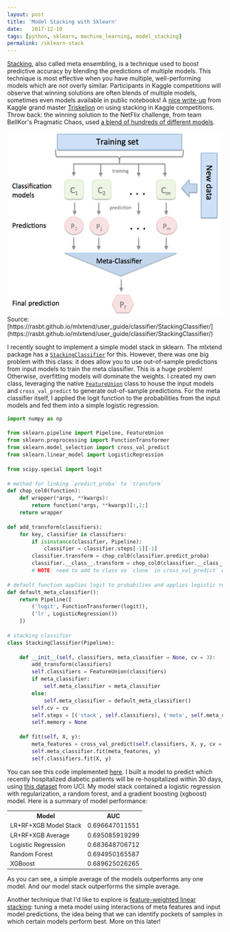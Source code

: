 ```yaml
---
layout: post
title: 'Model Stacking with Sklearn'
date:   2017-12-10
tags: [python, sklearn, machine_learning, model_stacking]
permalink: /sklearn-stack
---
```


[Stacking](https://rd.springer.com/content/pdf/10.1007%2FBF00117832.pdf), also called meta ensembling, is a technique used to boost predictive accuracy by blending the predictions of multiple models.  This technique is most effective when you have multiple, well-performing models which are _not_ overly similar.  Participants in Kaggle competitions will observe that winning solutions are often blends of multiple models, sometimes even models available in public notebooks!  A [nice write-up](https://mlwave.com/kaggle-ensembling-guide/) from Kaggle grand master [Triskelion](https://www.kaggle.com/triskelion) on using stacking in Kaggle competitions.  Throw back: the winning solution to the NetFlix challenge, from team BellKor's Pragmatic Chaos, used [a blend of hundreds of different models](https://www.netflixprize.com/assets/GrandPrize2009_BPC_BigChaos.pdf).

<img src="/assets/img/stacking.png" style="display:block; margin-left:auto; margin-right:auto;">
Source: [https://rasbt.github.io/mlxtend/user_guide/classifier/StackingClassifier/](https://rasbt.github.io/mlxtend/user_guide/classifier/StackingClassifier/)

I recently sought to implement a simple model stack in sklearn.  The mlxtend package has a [`StackingClassifier`](https://rasbt.github.io/mlxtend/user_guide/classifier/StackingClassifier/) for this.  However, there was one big problem with this class: it does allow you to use out-of-sample predictions from input models to train the meta classifier.  This is a huge problem!  Otherwise, overfitting models will dominate the weights.  I created my own class, leveraging the native [`FeatureUnion`](http://scikit-learn.org/stable/modules/generated/sklearn.pipeline.FeatureUnion.html) class to house the input models and `cross_val_predict` to generate out-of-sample predictions.  For the meta classifier itself, I applied the logit function to the probabilities from the input models and fed them into a simple logistic regression.

``` python
import numpy as np

from sklearn.pipeline import Pipeline, FeatureUnion
from sklearn.preprocessing import FunctionTransformer
from sklearn.model_selection import cross_val_predict
from sklearn.linear_model import LogisticRegression

from scipy.special import logit

# method for linking `predict_proba` to `transform`
def chop_col0(function):
    def wrapper(*args, **kwargs):
        return function(*args, **kwargs)[:,1:]
    return wrapper

def add_transform(classifiers):
    for key, classifier in classifiers:
        if isinstance(classifier, Pipeline):
            classifier = classifier.steps[-1][-1]
        classifier.transform = chop_col0(classifier.predict_proba)
        classifier.__class__.transform = chop_col0(classifier.__class__.predict_proba)
        # NOTE: need to add to class so `clone` in cross_val_predict` works

# default function applies logit to probabilies and applies logistic regression
def default_meta_classifier():
    return Pipeline([
        ('logit', FunctionTransformer(logit)),
        ('lr', LogisticRegression())
    ])

# stacking classifier
class StackingClassifier(Pipeline):

    def __init__(self, classifiers, meta_classifier = None, cv = 3):
        add_transform(classifiers)
        self.classifiers = FeatureUnion(classifiers)
        if meta_classifier:
            self.meta_classifier = meta_classifier
        else:
            self.meta_classifier = default_meta_classifier()
        self.cv = cv
        self.steps = [('stack', self.classifiers), ('meta', self.meta_classifier)]
        self.memory = None

    def fit(self, X, y):
        meta_features = cross_val_predict(self.classifiers, X, y, cv = self.cv, method = "transform")
        self.meta_classifier.fit(meta_features, y)
        self.classifiers.fit(X, y)
```

You can see this code implemented [here](https://github.com/donaldrauscher/hospital-readmissions).  I built a model to predict which recently hospitalized diabetic patients will be re-hospitalized within 30 days, using [this dataset](https://archive.ics.uci.edu/ml/datasets/diabetes+130-us+hospitals+for+years+1999-2008) from UCI.  My model stack contained a logistic regression with regularization, a random forest, and a gradient boosting (xgboost) model.  Here is a summary of model performance:

<table class="pretty">
<tr><th>Model</th><th>AUC</th></tr>
<tr><td>LR+RF+XGB Model Stack</td><td>0.696647011551</td></tr>
<tr><td>LR+RF+XGB Average</td><td>0.695085919299</td></tr>
<tr><td>Logistic Regression</td><td>0.683648706712</td></tr>
<tr><td>Random Forest</td><td>0.694950165587</td></tr>
<tr><td>XGBoost</td><td>0.689625026265</td></tr>
</table>

As you can see, a simple average of the models outperforms any one model.  And our model stack outperforms the simple average.

Another technique that I'd like to explore is [feature-weighted linear stacking](https://arxiv.org/pdf/0911.0460.pdf): tuning a meta model using interactions of meta features and input model predictions, the idea being that we can identify pockets of samples in which certain models perform best.  More on this later!
